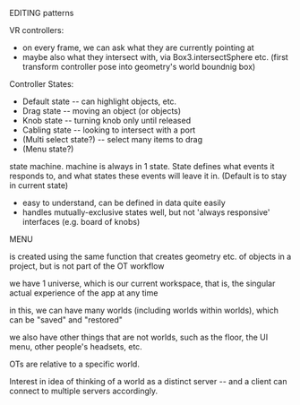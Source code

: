 

EDITING patterns



VR controllers:
- on every frame, we can ask what they are currently pointing at 
- maybe also what they intersect with, via Box3.intersectSphere etc. (first transform controller pose into geometry's world boundnig box)


Controller States:
- Default state -- can highlight objects, etc.
- Drag state -- moving an object (or objects)
- Knob state -- turning knob only until released
- Cabling state -- looking to intersect with a port
- (Multi select state?) -- select many items to drag
- (Menu state?)









state machine. machine is always in 1 state. State defines what events it responds to, and what states these events will leave it in. (Default is to stay in current state)
- easy to understand, can be defined in data quite easily
- handles mutually-exclusive states well, but not 'always responsive' interfaces (e.g. board of knobs)










MENU

is created using the same function that creates geometry etc. of objects in a project, but is not part of the OT workflow

















we have 1 universe, which is our current workspace, that is, the singular actual experience of the app at any time

in this, we can have many worlds (including worlds within worlds), which can be "saved" and "restored"

we also have other things that are not worlds, such as the floor, the UI menu, other people's headsets, etc.

OTs are relative to a specific world. 

Interest in idea of thinking of a world as a distinct server -- and a client can connect to multiple servers accordingly.


